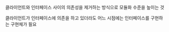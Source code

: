 클라이언트와 인터페이스 사이의 의존성을 제거하는 방식으로 모듈화 수준을 높이는 것

클라이언트가 인터페이스에 의존을 하고 있더라도 어느 시점에는 인터페이스를 구현하는 구현체가 필요